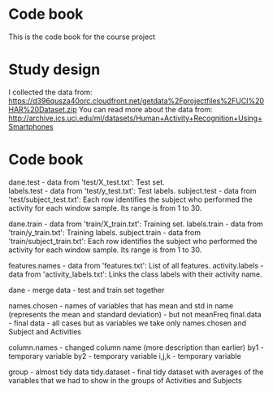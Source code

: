 
# Code book

This is the code book for the course project

# Study design
I collected the data from: https://d396qusza40orc.cloudfront.net/getdata%2Fprojectfiles%2FUCI%20HAR%20Dataset.zip 
You can read more about the data from: http://archive.ics.uci.edu/ml/datasets/Human+Activity+Recognition+Using+Smartphones 

# Code book

dane.test - data from 'test/X_test.txt': Test set.\
labels.test - data from 'test/y_test.txt': Test labels.
subject.test - data from 'test/subject_test.txt': Each row identifies the subject who performed the activity for each window sample. Its range is from 1 to 30. 


dane.train - data from 'train/X_train.txt': Training set.
labels.train - data from 'train/y_train.txt': Training labels.
subject.train - data from 'train/subject_train.txt': Each row identifies the subject who performed the activity for each window sample. Its range is from 1 to 30. 

features.names - data from 'features.txt': List of all features.
activity.labels - data from 'activity_labels.txt': Links the class labels with their activity name.

dane - merge data - test and train set together

names.chosen - names of variables that has mean and std in name (represents the mean and standard deviation) - but not meanFreq
final.data - final data - all cases but as variables we take only names.chosen and Subject and Activities

column.names - changed column name (more description than earlier)
by1 - temporary variable
by2 - temporary variable
i,j,k - temporary variable

group - almost tidy data
tidy.dataset - final tidy dataset with averages of the variables that we had to show in the groups of Activities and Subjects 
